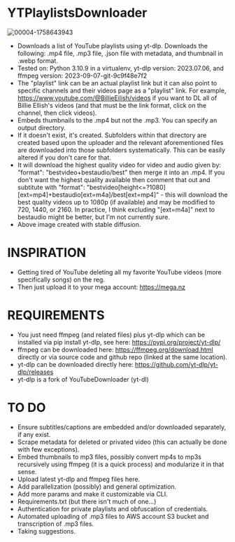 # YTPlaylistsDownloader
![00004-1758643943](https://github.com/BaileyPillon/YTPlaylistsDownloader/assets/138253619/1ced8ad5-f6d2-4537-9f52-24eeaa872325)

- Downloads a list of YouTube playlists using yt-dlp. Downloads the following: .mp4 file, .mp3 file, .json file with metadata, and thumbnail in .webp format.
- Tested on: Python 3.10.9 in a virtualenv, yt-dlp version: 2023.07.06, and ffmpeg version: 2023-09-07-git-9c9f48e7f2
- The "playlist" link can be an actual playlist link but it can also point to specific channels and their videos page as a "playlist" link. For example, https://www.youtube.com/@BillieEilish/videos if you want to DL all of Billie Ellish's videos (and that must be the link format, click on the channel, then click videos).
- Embeds thumbnails to the .mp4 but not the .mp3. You can specify an output directory.
- If it doesn't exist, it's created. Subfolders within that directory are created based upon the uploader and the relevant aforementioned files are downloaded into those subfolders systematically. This can be easily altered if you don't care for that.
- It will download the highest quality video for video and audio given by: "format": "bestvideo+bestaudio/best" then merge it into an .mp4. If you don't want the highest quality available then comment that out and subtitute with "format": "bestvideo[height<=?1080][ext=mp4]+bestaudio[ext=m4a]/best[ext=mp4]" - this will download the best quality videos up to 1080p (if available) and may be modified to 720, 1440, or 2160. In practice, I think excluding "[ext=m4a]" next to bestaudio might be better, but I'm not currently sure.
- Above image created with stable diffusion.

# INSPIRATION
- Getting tired of YouTube deleting all my favorite YouTube videos (more specifically songs) on the reg.
- Then just upload it to your mega account: https://mega.nz

# REQUIREMENTS
- You just need ffmpeg (and related files) plus yt-dlp which can be installed via pip install yt-dlp, see here: https://pypi.org/project/yt-dlp/
- ffmpeg can be downloaded here: https://ffmpeg.org/download.html directly or via source code and github repo (linked at the same location).
- yt-dlp can be downloaded directly here: https://github.com/yt-dlp/yt-dlp/releases
- yt-dlp is a fork of YouTubeDownloader (yt-dl)
  
# TO DO
- Ensure subtitles/captions are embedded and/or downloaded separately, if any exist.
- Scrape metadata for deleted or privated video (this can actually be done with few exceptions).
- Embed thumbnails to mp3 files, possibly convert mp4s to mp3s recursively using ffmpeg (it is a quick process) and modularize it in that sense.
- Upload latest yt-dlp and ffmpeg files here.
- Add parallelization (possibly) and general optimization.
- Add more params and make it customizable via CLI.
- Requirements.txt (but there isn't much of one...)
- Authentication for private playlists and obfuscation of credentials.
- Automated uploading of .mp3 files to AWS account S3 bucket and transcription of .mp3 files.
- Taking suggestions.
